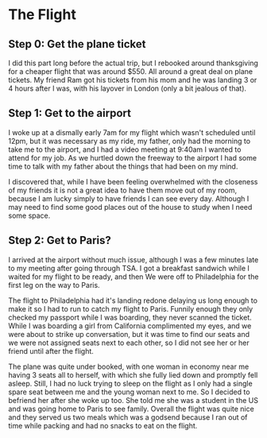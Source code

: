 # The Flight

## Step 0: Get the plane ticket
I did this part long before the actual trip, but I rebooked around thanksgiving for a cheaper flight that was around $550. All around a great deal on plane tickets. My friend Ram got his tickets from his mom and he was landing 3 or 4 hours after I was, with his layover in London (only a bit jealous of that).

## Step 1: Get to the airport
I woke up at a dismally early 7am for my flight which wasn't scheduled until 12pm, but it was necessary as my ride, my father, only had the morning to take me to the airport, and I had a video meeting at 9:40am I wanted to attend for my job. As we hurtled down the freeway to the airport I had some time to talk with my father about the things that had been on my mind. 

I discovered that, while I have been feeling overwhelmed with the closeness of my friends it is not a great idea to have them move out of my room, because I am lucky simply to have friends I can see every day. Although I may need to find some good places out of the house to study when I need some space.
## Step 2: Get to Paris?
I arrived at the airport without much issue, although I was a few minutes late to my meeting after going through TSA. I got a breakfast sandwich while I waited for my flight to be ready, and then We were off to Philadelphia for the first leg on the way to Paris.

The flight to Philadelphia had it's landing redone delaying us long enough to make it so I had to run to catch my flight to Paris. Funnily enough they only checked my passport while I was boarding, they never scanned the ticket. While I was boarding a girl from California complimented my eyes, and we were about to strike up conversation, but it was time to find our seats and we were not assigned seats next to each other, so I did not see her or her friend until after the flight.

The plane was quite under booked, with one woman in economy near me having 3 seats all to herself, with which she fully lied down and promptly fell asleep. Still, I had no luck trying to sleep on the flight as I only had a single spare seat between me and the young woman next to me. So I decided to befriend her after she woke up too. She told me she was a student in the US and was going home to Paris to see family. Overall the flight was quite nice and they served us two meals which was a godsend because I ran out of time while packing and had no snacks to eat on the flight.
